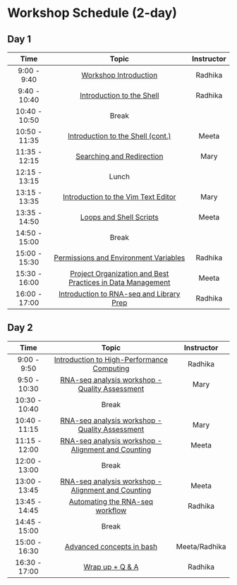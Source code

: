 # Workshop Schedule (2-day)

## Day 1

| Time            |  Topic  | Instructor |
|:------------------------:|:------------------------------------------------:|:--------:|
|9:00 - 9:40 | [Workshop Introduction]() | Radhika |
|9:40 - 10:40 | [Introduction to the Shell](https://hbctraining.github.io/Intro-to-Shell/lessons/01_the_filesystem.html) | Radhika |
|10:40 - 10:50 | Break | |
|10:50 - 11:35 | [Introduction to the Shell (cont.)](https://hbctraining.github.io/Intro-to-Shell/lessons/01_the_filesystem.html) | Meeta |
|11:35 - 12:15 | [Searching and Redirection](https://hbctraining.github.io/Intro-to-Shell/lessons/02_searching_files.html) | Mary |
|12:15 - 13:15 | Lunch | |
|13:15 - 13:35 | [Introduction to the Vim Text Editor](https://hbctraining.github.io/Intro-to-Shell/lessons/03_vim.html) | Mary |
|13:35 - 14:50 | [Loops and Shell Scripts](https://hbctraining.github.io/Intro-to-Shell/lessons/04_loops_and_scripts.html) | Meeta |
|14:50 - 15:00 | Break | |
|15:00 - 15:30 | [Permissions and Environment Variables](https://hbctraining.github.io/Intro-to-Shell/lessons/05_permissions_and_environment_variables.html) | Radhika |
|15:30 - 16:00 | [Project Organization and Best Practices in Data Management](https://hbctraining.github.io/Intro-to-rnaseq-hpc-O2/lessons/01_data_organization.html) | Meeta |
|16:00 - 17:00 | [Introduction to RNA-seq and Library Prep]() | Radhika |

## Day 2

| Time            |   Topic  | Instructor |
|:------------------------:|:----------:|:--------:|
|9:00 - 9:50 | [Introduction to High-Performance Computing]() | Radhika |
|9:50 - 10:30 | [RNA-seq analysis workshop - Quality Assessment](../lessons/02_assessing_quality.md) | Mary |
|10:30 - 10:40 | Break | |
|10:40 - 11:15 | [RNA-seq analysis workshop - Quality Assessment](../lessons/02_assessing_quality.md) | Mary |
|11:15 - 12:00 | [RNA-seq analysis workshop - Alignment and Counting](../lessons/2day_rnaseq_workflow.md) | Meeta |
|12:00 - 13:00 | Break | |
|13:00 - 13:45 | [RNA-seq analysis workshop - Alignment and Counting](../lessons/2day_rnaseq_workflow.md) | Meeta |
|13:45 - 14:45 | [Automating the RNA-seq workflow](../lessons/07_automating_workflow.md) | Radhika |
|14:45 - 15:00 | Break | |
|15:00 - 16:30 | [Advanced concepts in bash](../lessons/advanced_bash.md) | Meeta/Radhika |
|16:30 - 17:00 | [Wrap up + Q & A]() | Radhika |
